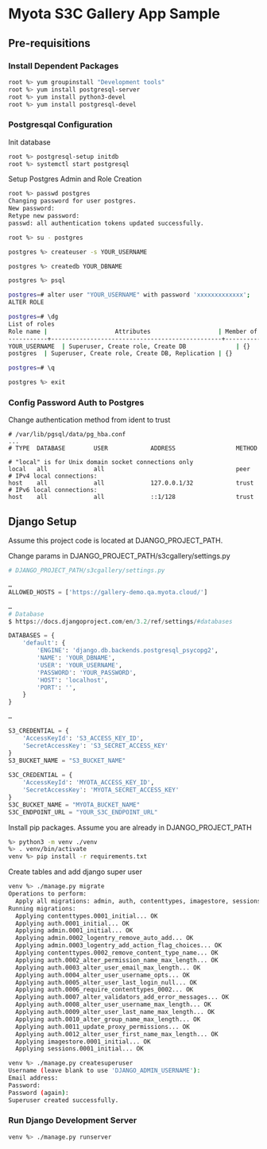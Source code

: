 # Myota S3C Gallery App Sample

## Pre-requisitions

### Install Dependent Packages

```Bash
root %> yum groupinstall "Development tools"
root %> yum install postgresql-server
root %> yum install python3-devel
root %> yum install postgresql-devel
```

### Postgresqal Configuration

Init database

```Bash
root %> postgresql-setup initdb
root %> systemctl start postgresql
```

Setup Postgres Admin and Role Creation

```Bash
root %> passwd postgres
Changing password for user postgres.
New password: 
Retype new password: 
passwd: all authentication tokens updated successfully.

root %> su - postgres

postgres %> createuser -s YOUR_USERNAME

postgres %> createdb YOUR_DBNAME

postgres %> psql

postgres=# alter user "YOUR_USERNAME" with password 'xxxxxxxxxxxxx';
ALTER ROLE

postgres=# \dg
List of roles
Role name |                   Attributes                   | Member of 
-----------+------------------------------------------------+-----------
YOUR_USERNAME  | Superuser, Create role, Create DB              | {}
postgres  | Superuser, Create role, Create DB, Replication | {}

postgres=# \q

postgres %> exit
```

### Config Password Auth to Postgres

Change authentication method from ident to trust

```Conf
# /var/lib/pgsql/data/pg_hba.conf
...
# TYPE  DATABASE        USER            ADDRESS                 METHOD

# "local" is for Unix domain socket connections only
local   all             all                                     peer
# IPv4 local connections:
host    all             all             127.0.0.1/32            trust
# IPv6 local connections:
host    all             all             ::1/128                 trust
```

## Django Setup

Assume this project code is located at DJANGO_PROJECT_PATH.

Change params in DJANGO_PROJECT_PATH/s3cgallery/settings.py

```Python
# DJANGO_PROJECT_PATH/s3cgallery/settings.py

…
ALLOWED_HOSTS = ['https://gallery-demo.qa.myota.cloud/']

…
# Database
$ https://docs.djangoproject.com/en/3.2/ref/settings/#databases

DATABASES = {
    'default': {
        'ENGINE': 'django.db.backends.postgresql_psycopg2',
        'NAME': 'YOUR_DBNAME',
        'USER': 'YOUR_USERNAME',
        'PASSWORD': 'YOUR_PASSWORD',
        'HOST': 'localhost',
        'PORT': '',
    }
}

…

S3_CREDENTIAL = {
    'AccessKeyId': 'S3_ACCESS_KEY_ID',
    'SecretAccessKey': 'S3_SECRET_ACCESS_KEY'
}
S3_BUCKET_NAME = "S3_BUCKET_NAME"
 
S3C_CREDENTIAL = {
    'AccessKeyId': 'MYOTA_ACCESS_KEY_ID',
    'SecretAccessKey': 'MYOTA_SECRET_ACCESS_KEY'
}
S3C_BUCKET_NAME = "MYOTA_BUCKET_NAME"
S3C_ENDPOINT_URL = "YOUR_S3C_ENDPOINT_URL"
```

Install pip packages.
Assume you are already in DJANGO_PROJECT_PATH

```Bash
%> python3 -m venv ./venv
%> . venv/bin/activate
venv %> pip install -r requirements.txt
```

Create tables and add django super user

```Bash
venv %> ./manage.py migrate
Operations to perform:
  Apply all migrations: admin, auth, contenttypes, imagestore, sessions
Running migrations:
  Applying contenttypes.0001_initial... OK
  Applying auth.0001_initial... OK
  Applying admin.0001_initial... OK
  Applying admin.0002_logentry_remove_auto_add... OK
  Applying admin.0003_logentry_add_action_flag_choices... OK
  Applying contenttypes.0002_remove_content_type_name... OK
  Applying auth.0002_alter_permission_name_max_length... OK
  Applying auth.0003_alter_user_email_max_length... OK
  Applying auth.0004_alter_user_username_opts... OK
  Applying auth.0005_alter_user_last_login_null... OK
  Applying auth.0006_require_contenttypes_0002... OK
  Applying auth.0007_alter_validators_add_error_messages... OK
  Applying auth.0008_alter_user_username_max_length... OK
  Applying auth.0009_alter_user_last_name_max_length... OK
  Applying auth.0010_alter_group_name_max_length... OK
  Applying auth.0011_update_proxy_permissions... OK
  Applying auth.0012_alter_user_first_name_max_length... OK
  Applying imagestore.0001_initial... OK
  Applying sessions.0001_initial... OK

venv %> ./manage.py createsuperuser
Username (leave blank to use 'DJANGO_ADMIN_USERNAME'): 
Email address: 
Password: 
Password (again): 
Superuser created successfully.
```

### Run Django Development Server

```Bash
venv %> ./manage.py runserver
```
